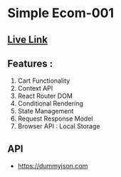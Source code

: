 # Simple Ecom-001

## [Live Link](https://ecom-001.netlify.app/)

## Features : 
<ol>
    <li>Cart Functionality</li>
    <li>Context API</li>
    <li>React Router DOM</li>
    <li>Conditional Rendering</li>
    <li>State Management</li>
    <li>Request Response Model</li>
    <li>Browser API : Local Storage</li>
</ol>

## API
- https://dummyjson.com
